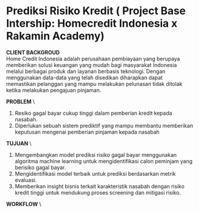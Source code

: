 # Prediksi Risiko Kredit ( Project Base Intership: Homecredit Indonesia x Rakamin Academy)

**CLIENT BACKGROUD** \
Home Credit Indonesia adalah perusahaan pembiayaan yang berupaya memberikan solusi keuangan yang mudah bagi masyarakat Indonesia melalui berbagai produk dan layanan berbasis teknologi. Dengan menggunakan data-data yang telah disedikan diharapkan dapat memastikan pelanggan yang mampu melakukan pelunasan tidak ditolak ketika melakukan pengajuan pinjaman.

**PROBLEM** \
1. Resiko gagal bayar cukup tinggi dalam pemberian kredit kepada nasabah.
2. Diperlukan sebuah sistem prediktif yang mampu membantu memberikan keputusan mengenai pemberian pinjaman kepada nasabah

**TUJUAN** \
1. Mengembangkan model prediksi risiko gagal bayar menggunakan algoritma machine learning untuk mengidentifikasi calon peminjam yang berisiko gagal bayar.
2. Mengidentifikasi model terbaik untuk prediksi berdasarkan metrik evaluasi.
3. Memberikan insight bisnis terkait karakteristik nasabah dengan risiko kredit tinggi untuk mendukung proses screening dan mitigasi risiko.

**WORKFLOW** \

